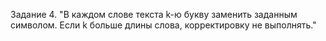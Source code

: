 Задание 4.
"В каждом слове текста k-ю букву заменить заданным символом. Если k больше длины слова, корректировку не выполнять."
